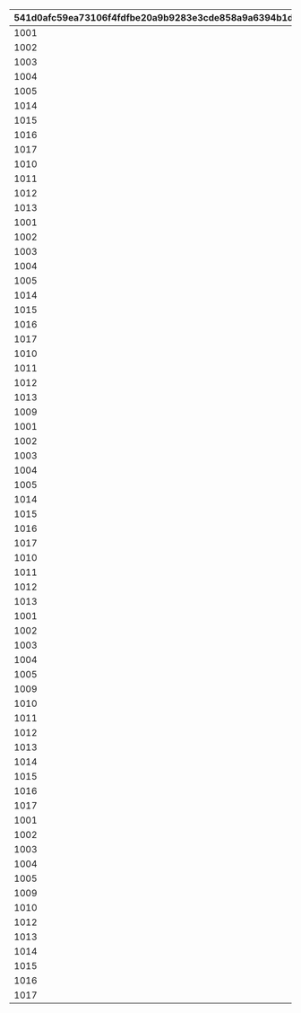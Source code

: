|541d0afc59ea73106f4fdfbe20a9b9283e3cde858a9a6394b1d1cfb8d924bb0a|5f80c20df379d7ed66ec08bba2ff452ecb4f3dd0f73eecbc8ddfa9ce84cf5ee0|b21ddf7d10964d669ba4aa0ea8de610869b3c8e54cae893410a9aec613b36375|3e289c499f78cd605cfd25a888b7703e2c2b18c43aadaefa45b1f7c21ea34a51|
| --- | --- | --- | --- |
|1001|4|1|180701|
|1002|4|2|180701|
|1003|4|3|180701|
|1004|4|4|180701|
|1005|4|5|180701|
|1014|2|6|180701|
|1015|2|7|180701|
|1016|2|8|180701|
|1017|2|9|180701|
|1010|2|10|180701|
|1011|2|11|180701|
|1012|2|12|180701|
|1013|2|13|180701|
|1001|6|14|180801|
|1002|6|15|180801|
|1003|6|16|180801|
|1004|6|17|180801|
|1005|6|18|180801|
|1014|3|19|180801|
|1015|3|20|180801|
|1016|3|21|180801|
|1017|4|22|180801|
|1010|3|23|180801|
|1011|3|24|180801|
|1012|3|25|180801|
|1013|3|26|180801|
|1009|3|27|180801|
|1001|4|28|180901|
|1002|4|29|180901|
|1003|4|30|180901|
|1004|4|31|180901|
|1005|4|32|180901|
|1014|2|33|180901|
|1015|2|34|180901|
|1016|2|35|180901|
|1017|4|36|180901|
|1010|2|37|180901|
|1011|2|38|180901|
|1012|2|39|180901|
|1013|2|40|180901|
|1001|4|41|181001|
|1002|4|42|181001|
|1003|4|43|181001|
|1004|4|44|181001|
|1005|4|45|181001|
|1009|2|46|181001|
|1010|2|47|181001|
|1011|2|48|181001|
|1012|2|49|181001|
|1013|2|50|181001|
|1014|2|51|181001|
|1015|2|52|181001|
|1016|2|53|181001|
|1017|2|54|181001|
|1001|4|55|181101|
|1002|4|56|181101|
|1003|4|57|181101|
|1004|4|58|181101|
|1005|4|59|181101|
|1009|2|60|181101|
|1010|2|61|181101|
|1012|2|62|181101|
|1013|2|63|181101|
|1014|2|64|181101|
|1015|2|65|181101|
|1016|2|66|181101|
|1017|2|67|181101|